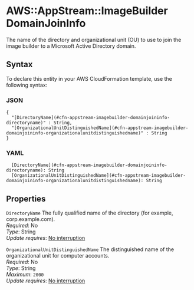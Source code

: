 # AWS::AppStream::ImageBuilder DomainJoinInfo<a name="aws-properties-appstream-imagebuilder-domainjoininfo"></a>

The name of the directory and organizational unit \(OU\) to use to join the image builder to a Microsoft Active Directory domain\.

## Syntax<a name="aws-properties-appstream-imagebuilder-domainjoininfo-syntax"></a>

To declare this entity in your AWS CloudFormation template, use the following syntax:

### JSON<a name="aws-properties-appstream-imagebuilder-domainjoininfo-syntax.json"></a>

```
{
  "[DirectoryName](#cfn-appstream-imagebuilder-domainjoininfo-directoryname)" : String,
  "[OrganizationalUnitDistinguishedName](#cfn-appstream-imagebuilder-domainjoininfo-organizationalunitdistinguishedname)" : String
}
```

### YAML<a name="aws-properties-appstream-imagebuilder-domainjoininfo-syntax.yaml"></a>

```
  [DirectoryName](#cfn-appstream-imagebuilder-domainjoininfo-directoryname): String
  [OrganizationalUnitDistinguishedName](#cfn-appstream-imagebuilder-domainjoininfo-organizationalunitdistinguishedname): String
```

## Properties<a name="aws-properties-appstream-imagebuilder-domainjoininfo-properties"></a>

`DirectoryName`  <a name="cfn-appstream-imagebuilder-domainjoininfo-directoryname"></a>
The fully qualified name of the directory \(for example, corp\.example\.com\)\.  
*Required*: No  
*Type*: String  
*Update requires*: [No interruption](https://docs.aws.amazon.com/AWSCloudFormation/latest/UserGuide/using-cfn-updating-stacks-update-behaviors.html#update-no-interrupt)

`OrganizationalUnitDistinguishedName`  <a name="cfn-appstream-imagebuilder-domainjoininfo-organizationalunitdistinguishedname"></a>
The distinguished name of the organizational unit for computer accounts\.  
*Required*: No  
*Type*: String  
*Maximum*: `2000`  
*Update requires*: [No interruption](https://docs.aws.amazon.com/AWSCloudFormation/latest/UserGuide/using-cfn-updating-stacks-update-behaviors.html#update-no-interrupt)